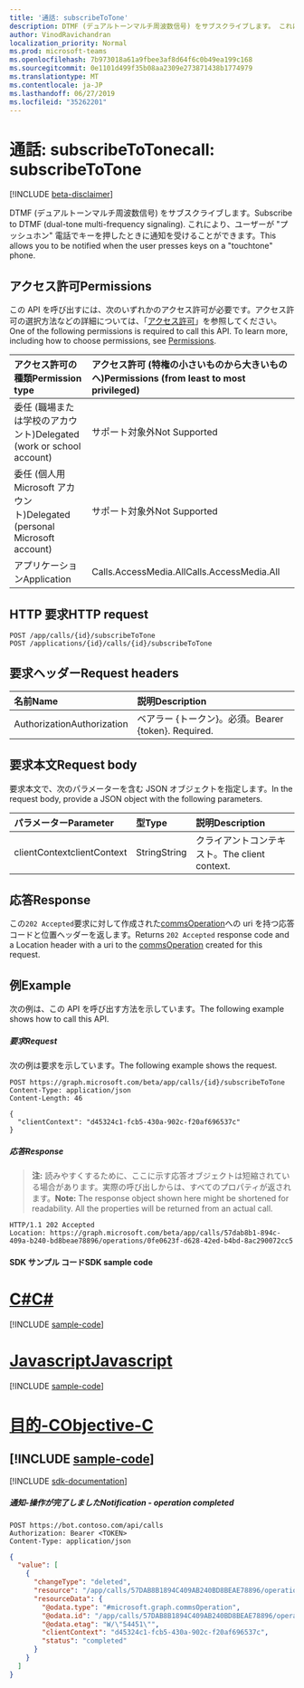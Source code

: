 ```yaml
---
title: '通話: subscribeToTone'
description: DTMF (デュアルトーンマルチ周波数信号) をサブスクライブします。 これにより、ユーザーが ' プッシュホン ' 電話でキーを押したときに通知を受けることができます。
author: VinodRavichandran
localization_priority: Normal
ms.prod: microsoft-teams
ms.openlocfilehash: 7b973018a61a9fbee3af8d64f6c0b49ea199c168
ms.sourcegitcommit: 0e1101d499f35b08aa2309e273871438b1774979
ms.translationtype: MT
ms.contentlocale: ja-JP
ms.lasthandoff: 06/27/2019
ms.locfileid: "35262201"
---
```

# <a name="call-subscribetotone"></a><span data-ttu-id="51ea2-104">通話: subscribeToTone</span><span class="sxs-lookup"><span data-stu-id="51ea2-104">call: subscribeToTone</span></span>

[!INCLUDE [beta-disclaimer](../../includes/beta-disclaimer.md)]

<span data-ttu-id="51ea2-105">DTMF (デュアルトーンマルチ周波数信号) をサブスクライブします。</span><span class="sxs-lookup"><span data-stu-id="51ea2-105">Subscribe to DTMF (dual-tone multi-frequency signaling).</span></span> <span data-ttu-id="51ea2-106">これにより、ユーザーが "プッシュホン" 電話でキーを押したときに通知を受けることができます。</span><span class="sxs-lookup"><span data-stu-id="51ea2-106">This allows you to be notified when the user presses keys on a "touchtone" phone.</span></span>

## <a name="permissions"></a><span data-ttu-id="51ea2-107">アクセス許可</span><span class="sxs-lookup"><span data-stu-id="51ea2-107">Permissions</span></span>
<span data-ttu-id="51ea2-p103">この API を呼び出すには、次のいずれかのアクセス許可が必要です。アクセス許可の選択方法などの詳細については、「[アクセス許可](/graph/permissions-reference)」を参照してください。</span><span class="sxs-lookup"><span data-stu-id="51ea2-p103">One of the following permissions is required to call this API. To learn more, including how to choose permissions, see [Permissions](/graph/permissions-reference).</span></span>

| <span data-ttu-id="51ea2-110">アクセス許可の種類</span><span class="sxs-lookup"><span data-stu-id="51ea2-110">Permission type</span></span> | <span data-ttu-id="51ea2-111">アクセス許可 (特権の小さいものから大きいものへ)</span><span class="sxs-lookup"><span data-stu-id="51ea2-111">Permissions (from least to most privileged)</span></span> |
| :-------------- | :------------------------------------------ |
| <span data-ttu-id="51ea2-112">委任 (職場または学校のアカウント)</span><span class="sxs-lookup"><span data-stu-id="51ea2-112">Delegated (work or school account)</span></span>     | <span data-ttu-id="51ea2-113">サポート対象外</span><span class="sxs-lookup"><span data-stu-id="51ea2-113">Not Supported</span></span>        |
| <span data-ttu-id="51ea2-114">委任 (個人用 Microsoft アカウント)</span><span class="sxs-lookup"><span data-stu-id="51ea2-114">Delegated (personal Microsoft account)</span></span> | <span data-ttu-id="51ea2-115">サポート対象外</span><span class="sxs-lookup"><span data-stu-id="51ea2-115">Not Supported</span></span>        |
| <span data-ttu-id="51ea2-116">アプリケーション</span><span class="sxs-lookup"><span data-stu-id="51ea2-116">Application</span></span>     | <span data-ttu-id="51ea2-117">Calls.AccessMedia.All</span><span class="sxs-lookup"><span data-stu-id="51ea2-117">Calls.AccessMedia.All</span></span>                       |

## <a name="http-request"></a><span data-ttu-id="51ea2-118">HTTP 要求</span><span class="sxs-lookup"><span data-stu-id="51ea2-118">HTTP request</span></span>
<!-- { "blockType": "ignored" } -->
```http
POST /app/calls/{id}/subscribeToTone
POST /applications/{id}/calls/{id}/subscribeToTone
```

## <a name="request-headers"></a><span data-ttu-id="51ea2-119">要求ヘッダー</span><span class="sxs-lookup"><span data-stu-id="51ea2-119">Request headers</span></span>
| <span data-ttu-id="51ea2-120">名前</span><span class="sxs-lookup"><span data-stu-id="51ea2-120">Name</span></span>          | <span data-ttu-id="51ea2-121">説明</span><span class="sxs-lookup"><span data-stu-id="51ea2-121">Description</span></span>               |
|:--------------|:--------------------------|
| <span data-ttu-id="51ea2-122">Authorization</span><span class="sxs-lookup"><span data-stu-id="51ea2-122">Authorization</span></span> | <span data-ttu-id="51ea2-p104">ベアラー {トークン}。必須。</span><span class="sxs-lookup"><span data-stu-id="51ea2-p104">Bearer {token}. Required.</span></span> |

## <a name="request-body"></a><span data-ttu-id="51ea2-125">要求本文</span><span class="sxs-lookup"><span data-stu-id="51ea2-125">Request body</span></span>
<span data-ttu-id="51ea2-126">要求本文で、次のパラメーターを含む JSON オブジェクトを指定します。</span><span class="sxs-lookup"><span data-stu-id="51ea2-126">In the request body, provide a JSON object with the following parameters.</span></span>

| <span data-ttu-id="51ea2-127">パラメーター</span><span class="sxs-lookup"><span data-stu-id="51ea2-127">Parameter</span></span>      | <span data-ttu-id="51ea2-128">型</span><span class="sxs-lookup"><span data-stu-id="51ea2-128">Type</span></span>    | <span data-ttu-id="51ea2-129">説明</span><span class="sxs-lookup"><span data-stu-id="51ea2-129">Description</span></span> |
|:---------------|:--------|:------------|
| <span data-ttu-id="51ea2-130">clientContext</span><span class="sxs-lookup"><span data-stu-id="51ea2-130">clientContext</span></span>  | <span data-ttu-id="51ea2-131">String</span><span class="sxs-lookup"><span data-stu-id="51ea2-131">String</span></span>  | <span data-ttu-id="51ea2-132">クライアントコンテキスト。</span><span class="sxs-lookup"><span data-stu-id="51ea2-132">The client context.</span></span> |

## <a name="response"></a><span data-ttu-id="51ea2-133">応答</span><span class="sxs-lookup"><span data-stu-id="51ea2-133">Response</span></span>
<span data-ttu-id="51ea2-134">この`202 Accepted`要求に対して作成された[commsOperation](../resources/commsoperation.md)への uri を持つ応答コードと位置ヘッダーを返します。</span><span class="sxs-lookup"><span data-stu-id="51ea2-134">Returns `202 Accepted` response code and a Location header with a uri to the [commsOperation](../resources/commsoperation.md) created for this request.</span></span>

## <a name="example"></a><span data-ttu-id="51ea2-135">例</span><span class="sxs-lookup"><span data-stu-id="51ea2-135">Example</span></span>
<span data-ttu-id="51ea2-136">次の例は、この API を呼び出す方法を示しています。</span><span class="sxs-lookup"><span data-stu-id="51ea2-136">The following example shows how to call this API.</span></span>

##### <a name="request"></a><span data-ttu-id="51ea2-137">要求</span><span class="sxs-lookup"><span data-stu-id="51ea2-137">Request</span></span>
<span data-ttu-id="51ea2-138">次の例は要求を示しています。</span><span class="sxs-lookup"><span data-stu-id="51ea2-138">The following example shows the request.</span></span>

<!-- {
  "blockType": "request",
  "name": "call-subscribeToTone"
}-->
```http
POST https://graph.microsoft.com/beta/app/calls/{id}/subscribeToTone
Content-Type: application/json
Content-Length: 46

{
  "clientContext": "d45324c1-fcb5-430a-902c-f20af696537c"
}
```

##### <a name="response"></a><span data-ttu-id="51ea2-139">応答</span><span class="sxs-lookup"><span data-stu-id="51ea2-139">Response</span></span>

> <span data-ttu-id="51ea2-p105">**注:** 読みやすくするために、ここに示す応答オブジェクトは短縮されている場合があります。実際の呼び出しからは、すべてのプロパティが返されます。</span><span class="sxs-lookup"><span data-stu-id="51ea2-p105">**Note:** The response object shown here might be shortened for readability. All the properties will be returned from an actual call.</span></span>

<!-- {
  "blockType": "response",
  "truncated": true,
  "@odata.type": "microsoft.graph.commsOperation"
} -->
```http
HTTP/1.1 202 Accepted
Location: https://graph.microsoft.com/beta/app/calls/57dab8b1-894c-409a-b240-bd8beae78896/operations/0fe0623f-d628-42ed-b4bd-8ac290072cc5
```
#### <a name="sdk-sample-code"></a><span data-ttu-id="51ea2-142">SDK サンプル コード</span><span class="sxs-lookup"><span data-stu-id="51ea2-142">SDK sample code</span></span>
# <a name="ctabcs"></a>[<span data-ttu-id="51ea2-143">C#</span><span class="sxs-lookup"><span data-stu-id="51ea2-143">C#</span></span>](#tab/cs)
[!INCLUDE [sample-code](../includes/call-subscribeToTone-Cs-snippets.md)]

# <a name="javascripttabjavascript"></a>[<span data-ttu-id="51ea2-144">Javascript</span><span class="sxs-lookup"><span data-stu-id="51ea2-144">Javascript</span></span>](#tab/javascript)
[!INCLUDE [sample-code](../includes/call-subscribeToTone-Javascript-snippets.md)]

# <a name="objective-ctabobjective-c"></a>[<span data-ttu-id="51ea2-145">目的-C</span><span class="sxs-lookup"><span data-stu-id="51ea2-145">Objective-C</span></span>](#tab/objective-c)
[!INCLUDE [sample-code](../includes/call-subscribeToTone-Objective-C-snippets.md)]
---

[!INCLUDE [sdk-documentation](../includes/snippets_sdk_documentation_link.md)]

##### <a name="notification---operation-completed"></a><span data-ttu-id="51ea2-146">通知-操作が完了しました</span><span class="sxs-lookup"><span data-stu-id="51ea2-146">Notification - operation completed</span></span>

```http
POST https://bot.contoso.com/api/calls
Authorization: Bearer <TOKEN>
Content-Type: application/json
```

<!-- {
  "blockType": "example",
  "@odata.type": "microsoft.graph.commsNotifications"
}-->
```json
{
  "value": [
    {
      "changeType": "deleted",
      "resource": "/app/calls/57DAB8B1894C409AB240BD8BEAE78896/operations/0FE0623FD62842EDB4BD8AC290072CC5",
      "resourceData": {
        "@odata.type": "#microsoft.graph.commsOperation",
        "@odata.id": "/app/calls/57DAB8B1894C409AB240BD8BEAE78896/operations/0FE0623FD62842EDB4BD8AC290072CC5",
        "@odata.etag": "W/\"54451\"",
        "clientContext": "d45324c1-fcb5-430a-902c-f20af696537c",
        "status": "completed"
      }
    }
  ]
}
```

<!-- uuid: 8fcb5dbc-d5aa-4681-8e31-b001d5168d79
2015-10-25 14:57:30 UTC -->
<!--
{
  "type": "#page.annotation",
  "description": "call: subscribeToTone",
  "keywords": "",
  "section": "documentation",
  "tocPath": "",
  "suppressions": [
    "Error: /api-reference/beta/api/call-subscribetotone.md:\r\n      BookmarkMissing: '[#tab/objective-c](Objective-C)'. Did you mean: #objective-c (score: 4)",
    "Error: /api-reference/beta/api/call-subscribetotone.md:\r\n      BookmarkMissing: '[#tab/cs](C#)'. Did you mean: #c (score: 5)",
    "Error: /api-reference/beta/api/call-subscribetotone.md:\r\n      BookmarkMissing: '[#tab/javascript](Javascript)'. Did you mean: #javascript (score: 4)"
  ]
}
-->
